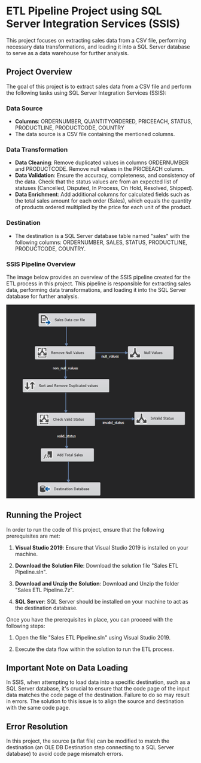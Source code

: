 # ETL Pipeline Project using SQL Server Integration Services (SSIS)

This project focuses on extracting sales data from a CSV file, performing necessary data transformations, and loading it into a SQL Server database to serve as a data warehouse for further analysis.

## Project Overview

The goal of this project is to extract sales data from a CSV file and perform the following tasks using SQL Server Integration Services (SSIS):

### Data Source
- **Columns**: ORDERNUMBER, QUANTITYORDERED, PRICEEACH, STATUS, PRODUCTLINE, PRODUCTCODE, COUNTRY
- The data source is a CSV file containing the mentioned columns.

### Data Transformation
- **Data Cleaning**: Remove duplicated values in columns ORDERNUMBER and PRODUCTCODE. Remove null values in the PRICEEACH column.
- **Data Validation**: Ensure the accuracy, completeness, and consistency of the data. Check that the status values are from an expected list of statuses (Cancelled, Disputed, In Process, On Hold, Resolved, Shipped).
- **Data Enrichment**: Add additional columns for calculated fields such as the total sales amount for each order (Sales), which equals the quantity of products ordered multiplied by the price for each unit of the product.

### Destination
- The destination is a SQL Server database table named "sales" with the following columns: ORDERNUMBER, SALES, STATUS, PRODUCTLINE, PRODUCTCODE, COUNTRY.

### SSIS Pipeline Overview

The image below provides an overview of the SSIS pipeline created for the ETL process in this project. This pipeline is responsible for extracting sales data, performing data transformations, and loading it into the SQL Server database for further analysis.

![SSIS Pipeline](Images/ETL_Pipeline.png)

## Running the Project

In order to run the code of this project, ensure that the following prerequisites are met:

1. **Visual Studio 2019**: Ensure that Visual Studio 2019 is installed on your machine.

2. **Download the Solution File**: Download the solution file "Sales ETL Pipeline.sln".

3. **Download and Unzip the Solution**: Download and Unzip the folder "Sales ETL Pipeline.7z".

4. **SQL Server**: SQL Server should be installed on your machine to act as the destination database.

Once you have the prerequisites in place, you can proceed with the following steps:

1. Open the file "Sales ETL Pipeline.sln" using Visual Studio 2019.

2. Execute the data flow within the solution to run the ETL process.

## Important Note on Data Loading
In SSIS, when attempting to load data into a specific destination, such as a SQL Server database, it's crucial to ensure that the code page of the input data matches the code page of the destination. Failure to do so may result in errors. The solution to this issue is to align the source and destination with the same code page.

## Error Resolution
In this project, the source (a flat file) can be modified to match the destination (an OLE DB Destination step connecting to a SQL Server database) to avoid code page mismatch errors.
